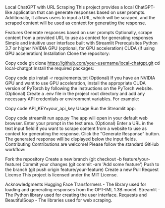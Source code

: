 Local ChatGPT with URL Scraping
This project provides a local ChatGPT-like application that can generate responses based on user prompts. Additionally, it allows users to input a URL, which will be scraped, and the scraped content will be used as context for generating the response.

Features
Generate responses based on user prompts
Optionally, scrape content from a provided URL to use as context for generating responses
Simple and intuitive user interface built with Streamlit
Prerequisites
Python 3.7 or higher
NVIDIA GPU (optional, for GPU acceleration)
CUDA (if using GPU acceleration)
Installation
Clone the repository:

Copy code
git clone https://github.com/your-username/local-chatgpt.git
cd local-chatgpt
Install the required packages:

Copy code
pip install -r requirements.txt
(Optional) If you have an NVIDIA GPU and want to use GPU acceleration, install the appropriate CUDA version of PyTorch by following the instructions on the PyTorch website.
(Optional) Create a .env file in the project root directory and add any necessary API credentials or environment variables. For example:

Copy code
API_KEY=your_api_key
Usage
Run the Streamlit app:

Copy code
streamlit run app.py
The app will open in your default web browser.
Enter your prompt in the text area.
(Optional) Enter a URL in the text input field if you want to scrape content from a website to use as context for generating the response.
Click the "Generate Response" button.
The generated response will be displayed below the input fields.
Contributing
Contributions are welcome! Please follow the standard GitHub workflow:

Fork the repository
Create a new branch (git checkout -b feature/your-feature)
Commit your changes (git commit -am 'Add some feature')
Push to the branch (git push origin feature/your-feature)
Create a new Pull Request
License
This project is licensed under the MIT License.

Acknowledgments
Hugging Face Transformers - The library used for loading and generating responses from the OPT-IML 1.3B model.
Streamlit - The Python library used for creating the user interface.
Requests and BeautifulSoup - The libraries used for web scraping.